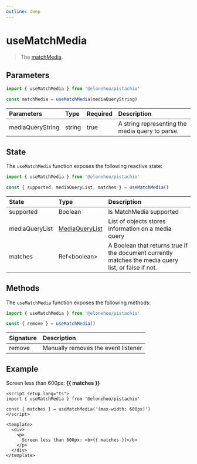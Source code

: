 ```yaml
---
outline: deep
---
```


<script setup lang="ts">
import { useMatchMedia } from '@elonehoo/pistachio'

const {matches} = useMatchMedia("(max-width: 600px)")
</script>

# useMatchMedia

> The [matchMedia](https://developer.mozilla.org/en-US/docs/Web/API/Window/matchMedia).

## Parameters

```typescript
import { useMatchMedia } from '@elonehoo/pistachio'

const matchMedia = useMatchMedia(mediaQueryString)
```

| Parameters | Type | Required | Description |
| :---------- | :---- | :-------- | :----------- |
| mediaQueryString | string |	true | A string representing the media query to parse. |

## State

The `useMatchMedia` function exposes the following reactive state:

```typescript
import { useMatchMedia } from '@elonehoo/pistachio'

const { supported, mediaQueryList, matches } = useMatchMedia()
```

| State | Type | Description |
| :------- | :---- | :----------- |
| supported |	Boolean | Is MatchMedia supported |
| mediaQueryList | [MediaQueryList](https://developer.mozilla.org/en-US/docs/Web/API/MediaQueryList) | List of objects stores information on a media query |
| matches |	Ref\<boolean> |	A Boolean that returns true if the document currently matches the media query list, or false if not. |

## Methods

The `useMatchMedia` function exposes the following methods:

```typescript
import { useMatchMedia } from '@elonehoo/pistachio'

const { remove } = useMatchMedia()
```

| Signature | Description |
| :---------- | :----------- |
| remove | Manually removes the event listener |

## Example

<div>
  <p>
    Screen less than 600px: <b>{{ matches }}</b>
  </p>
</div>

```vue
<script setup lang="ts">
import { useMatchMedia } from '@elonehoo/pistachio'

const { matches } = useMatchMedia('(max-width: 600px)')
</script>

<template>
  <div>
    <p>
      Screen less than 600px: <b>{{ matches }}</b>
    </p>
  </div>
</template>
```
